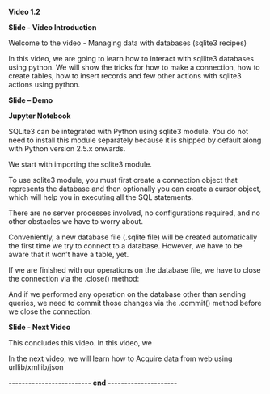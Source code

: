 **Video 1.2**

**Slide - Video Introduction**

Welcome to the video - Managing data with databases (sqlite3 recipes)

In this video, we are going to learn how to interact with sqllite3
databases using python. We will show the tricks for how to make a
connection, how to create tables, how to insert records and few other
actions with sqlite3 actions using python.

**Slide – Demo**

**Jupyter Notebook**

SQLite3 can be integrated with Python using sqlite3 module. You do not
need to install this module separately because it is shipped by default
along with Python version 2.5.x onwards.

We start with importing the sqlite3 module.

To use sqlite3 module, you must first create a connection object that
represents the database and then optionally you can create a cursor
object, which will help you in executing all the SQL statements.

There are no server processes involved, no configurations required, and
no other obstacles we have to worry about.

Conveniently, a new database file (.sqlite file) will be created
automatically the first time we try to connect to a database. However,
we have to be aware that it won’t have a table, yet.

If we are finished with our operations on the database file, we have to
close the connection via the .close() method:

And if we performed any operation on the database other than sending
queries, we need to commit those changes via the .commit() method before
we close the connection:

**Slide - Next Video**

This concludes this video. In this video, we

In the next video, we will learn how to Acquire data from web using
urllib/xmllib/json

**------------------------- end ---------------------**
